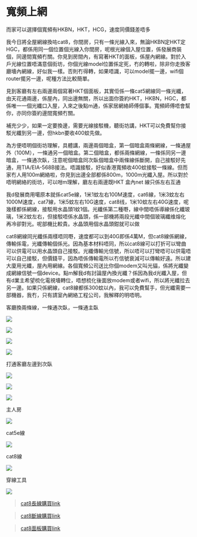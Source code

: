 # 寬頻上網

而家可以選擇個寬頻有HKBN，HKT，HCG，速度同價錢差唔多

我今日將全屋網線換咗cat8，你間房，只有一條光線入來，無論HKBN定HKT定HGC，都係用同一個位置個光線入你間房，呢根光線個入屋位置，係發展商裝個，同邊間寬頻冇關。你見到房間內，有寫著HKT的面板，係屋內網線。對於入戶光線位置唔滿意個街坊，你個光線model位置係定死，冇的轉啦，除非你走換客廳墻內網線，好似我一樣。否則冇得轉，如果唔識，可以model擺一邊，wifi個router擺另一邊，呢種方法比較簡單。

見到客廳有左右兩邊兩個寫著HKT個面板，其實佢係一條cat5網線同一條光纖，由天花通兩邊，係屋內，同出邊無關，所以出面你簽約HKT，HKBN，HGC，都係唯一一個光纖口入屋，入來之後點m通，係家居網絡師傅個事。寬頻師傅唔會幫你，亦同你簽約邊間寬頻冇關。

補充少少，如果一定要換邊，需要光線接駁機，聽街坊講，HKT可以免費幫你接駁光纖到另一邊，但hkbn要收400蚊先做。

為方便唔明個街坊理解，具體講，兩邊兩個暗盒，第一個暗盒兩條網線，一條通屋外（100M），一條通另一個暗盒。第二個暗盒，都係兩條網線，一條係同另一邊暗盒，一條通次臥，注意呢個暗盒同次臥個暗盒中兩條線係斷開，自己接駁好先通，用TIA/EIA-568B接法。唔識接駁，好似香港寬頻收400蚊接駁一條線。但而家冇人用100m網絡啦，你見到出邊全部都係800m，1000m光纖入屋。所以對於唔明網絡的街坊，可以咁m理解，廳左右兩邊既HKT 盒內net 線只係左右互通

我d發展商用噶原本就係cat5e線，1米1蚊左右100M速度，cat6線，1米3蚊左右1000M速度，cat7線，1米5蚊左右10G速度，cat8线，1米10蚊左右40G速度，呢幾樣都係網線，接駁用水晶頭1蚊1個。光纖係第二種嘢，線中間唔係導線係化纖玻璃，1米2蚊左右，但接駁唔係水晶頭，係一部機將兩段光纖中間個玻璃纖维熔化再冷卻對光。呢部機比較貴。水晶頭用個水晶頭鉗就可以做

cat8網線同光纖係兩樣唔同嘢，速度都可以到40G即係4萬M，但cat8線係網線，傳輸係電，光纖傳輸個係光。因為基本材料唔同，所以cat8線可以打折可以彎曲可以供電可以用水晶頭自己接駁。光纖傳輸光信號，所以唔可以打彎唔可以供電唔可以自己接駁，但價錢平，因為唔係傳輸電所以冇信號衰減可以傳輸好遠。所以建大廈用光纖，屋內用網線。各個寬頻公司送比你個modem又叫光貓，係將光纖變成網線信號一個device。點m解我d有討論屋內換光纖？係因為我d光纖入屋，但有d業主希望梳化電視墻轉位，唔想梳化後面放modem或者wifi，所以將光纖拉去另一邊。如果只係網線，cat8線都係300蚊以內，我可以免費幫手，但光纖需要一部機器，我冇，只有請室內網絡工程公司，我解釋的明唔明。

客廳換兩條線，一條通次臥，一條通主臥

![](../images/isp/1-2.png)

![](../images/isp/1-1.png)

![](../images/isp/1.png)

![](../images/isp/2.png)

打通客廳左邊到次臥

![](../images/isp/3.png)

![](../images/isp/4.png)

![](../images/isp/5.png)

主人房

![](../images/isp/6.png)

cat5e線

![](../images/isp/7.png)

cat8線

![](../images/isp/8.png)

穿線工具

![](../images/isp/9.png)

> [cat8長線購買link](https://detail.tmall.com/item.htm?id=621706976732&spm=a1z09.2.0.0.51e02e8dSaS7nj&_u=n155thb3f0b)

> [cat8斷線購買link](https://item.jd.com/100009586763.html)

> [cat8面板購買link](https://detail.tmall.com/item.htm?id=659976750867&spm=a1z09.2.0.0.6f9b2e8dFOJfYZ&_u=s155thbca77)
